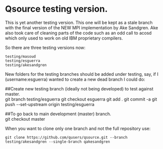 Qsource testing version.
=======================

This is yet another testing version.
This one will be kept as a stale branch with the final version
of the NEW MPI implementation by Ake Sandgren. Ake also took care
of cleaning parts of the code such as an odd call to acosd which only
used to work on old IBM proprietary compilers.

So there are three testing versions now:

    testing/masoud
    testing/esguerra
    testing/akesandgren

New folders for the testing branches should be added under testing,
say, if I (username:esguerra) wanted to create a new dead branch I could do:

##Create new testing branch (ideally not being developed) to test against master.  
    git branch testing/esguerra
    git checkout esguerra
    git add .
    git commit -a
    git push --set-upstream origin testing/esguerra

##To go back to main development (master) branch.  
    git checkout master

When you want to clone only one branch and not the full repository use:

    git clone https://github.com/qusers/qsource.git --branch testing/akesandgren --single-branch qakesandgren


